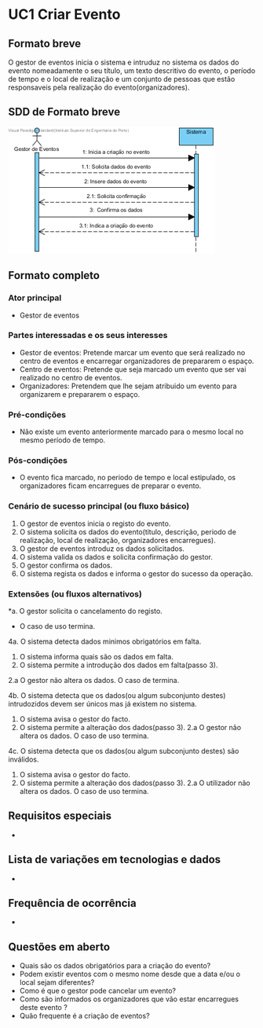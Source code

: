 # UC1 Criar Evento
## Formato breve
O gestor de eventos inicia o sistema e intruduz no sistema os dados do evento nomeadamente o seu título, um texto descritivo do evento, o período de tempo e o local de realização e um conjunto de pessoas que estão responsaveis pela realização do evento(organizadores).

## SDD de Formato breve
![SDD_UC1.png](../../Imagens/SDD_UC1.png)

## Formato completo

### Ator principal
* Gestor de eventos

### Partes interessadas e os seus interesses
+ Gestor de eventos: Pretende marcar um evento que será realizado no centro de eventos e encarregar organizadores de prepararem o espaço.
+ Centro de eventos: Pretende que seja marcado um evento que ser vai realizado no centro de eventos.
+ Organizadores: Pretendem que lhe sejam atribuido um evento para organizarem e prepararem o espaço.

### Pré-condições
+ Não existe um evento anteriormente marcado para o mesmo local no mesmo período de tempo.

### Pós-condições
* O evento fica marcado, no periodo de tempo e local estipulado, os organizadores ficam encarregues de preparar o evento.

### Cenário de sucesso principal (ou fluxo básico)
1. O gestor de eventos inicia o registo do evento.
2. O sistema solicita os dados do evento(titulo, descrição, periodo de realização, local de realização, organizadores encarregues).
3. O gestor de eventos introduz os dados solicitados.
4. O sistema valida os dados e solicita confirmação do gestor.
5. O gestor confirma os dados.
6. O sistema regista os dados e informa o gestor do sucesso da operação.

### Extensões (ou fluxos alternativos)
\*a. O gestor solicita o cancelamento do registo.

+ O caso de uso termina.

4a. O sistema detecta dados minimos obrigatórios em falta.
1. O sistema informa quais são os dados em falta.
2. O sistema permite a introdução dos dados em falta(passo 3).

  2.a O gestor não altera os dados. O caso de termina.

4b. O sistema detecta que os dados(ou algum subconjunto destes) intrudozidos devem ser únicos mas já existem no sistema.

1. O sistema avisa o gestor do facto.
2. O sistema permite a alteração dos dados(passo 3).
  2.a O gestor não altera os dados. O caso de uso termina.

4c. O sistema detecta que os dados(ou algum subconjunto destes) são inválidos.
1. O sistema avisa o gestor do facto.
2. O sistema permite a alteração dos dados(passo 3).
  2.a O utilizador não altera os dados. O caso de uso termina.

## Requisitos especiais
*

## Lista de variações em tecnologias e dados
*

## Frequência de ocorrência
*

## Questões em aberto
+ Quais são os dados obrigatórios para a criação do evento?
+ Podem existir eventos com o mesmo nome desde que a data e/ou o local sejam diferentes?
+ Como é que o gestor pode cancelar um evento?
+ Como são informados os organizadores que vão estar encarregues deste evento ?
+ Quão frequente é a criação de eventos?
